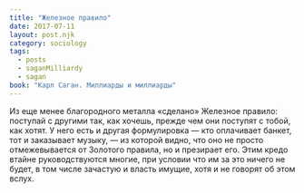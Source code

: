 ```yaml
---
title: "Железное правило"
date: 2017-07-11
layout: post.njk
category: sociology
tags:
  - posts
  - saganMilliardy
  - sagan
book: "Карл Саган. Миллиарды и миллиарды"
---
```


Из еще менее благородного металла «сделано» Железное правило: поступай с другими так, как хочешь, прежде чем они поступят с тобой, как хотят. У него есть и другая формулировка — кто оплачивает банкет, тот и заказывает музыку, — из которой видно, что оно не просто отмежевывается от Золотого правила, но и презирает его. Этим кредо втайне руководствуются многие, при условии что им за это ничего не будет, в том числе зачастую и власть имущие, хотя и не говорят об этом вслух.
